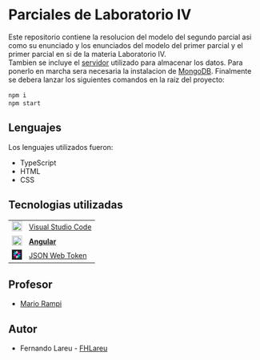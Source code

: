 # Parciales de Laboratorio IV

Este repositorio contiene la resolucion del modelo del segundo parcial asi como su enunciado y los enunciados del modelo del primer parcial y el primer parcial en si de la materia Laboratorio IV.<br />
Tambien se incluye el [servidor](https://github.com/FHLareu/parciales-laboratorio-IV/tree/master/servidor) utilizado para almacenar los datos. Para ponerlo en marcha sera necesaria la instalacion de [MongoDB](https://www.mongodb.com/). Finalmente se debera lanzar los siguientes comandos en la raiz del proyecto:

```
npm i
npm start
```

## Lenguajes

Los lenguajes utilizados fueron:

* TypeScript
* HTML
* CSS

## Tecnologias utilizadas

<table>
    <tbody>
        <tr>
            <td><img src="https://raw.githubusercontent.com/1caruxx/Final_laboratorio_y_programacion_III/master/Z._img/vs.ico" width="20px" height="20px"/></td>
            <td><a href="https://code.visualstudio.com/">Visual Studio Code</a></td>
        </tr>
        <tr>
            <td><img src="https://raw.githubusercontent.com/1caruxx/Desarollo_web/master/icon.png" width="20px" height="20px"/></td>
            <td><a href="https://angular.io/"><b>Angular</b></a></td>
        </tr>
        <tr>
            <td><img src="https://raw.githubusercontent.com/1caruxx/Final_laboratorio_y_programacion_III/master/Z._img/jwt.png" width="20px" height="20px"/></td>
            <td><a href="https://jwt.io/">JSON Web Token</a></td>
        </tr>
    </tbody>
</table>

## Profesor

* [Mario Rampi](https://github.com/MarioAr)

## Autor

* Fernando Lareu - [FHLareu](https://github.com/FHLareu)
